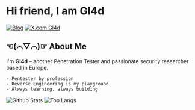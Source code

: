 # Hi friend, I am Gl4d
[![Blog](https://img.shields.io/badge/Blog-Gl4d's%20Lab-red?style=flat-square&logo=ghost)](https://blog.goldsec.de)
[![X.com Gl4d](https://img.shields.io/twitter/follow/Gl4d?label=follow&style=social)](https://x.com/vxGl4d)

## ☜(⌒▽⌒)☞ About Me

I'm **Gl4d** – another Penetration Tester and passionate security researcher based in Europe.

```MD
- Pentester by profession
- Reverse Engineering is my playground
- Always learning, always building
```

![Github Stats](https://github-readme-stats.vercel.app/api?username=vxgl4d&count_private=true&show_icons=true&include_all_commits=true&theme=dark)
![Top Langs](https://github-readme-stats.vercel.app/api/top-langs/?username=vxgl4d&hide=TeX&layout=compact&theme=dark)
